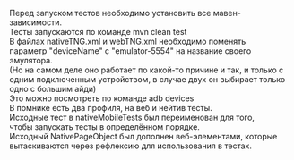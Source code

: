 Перед запуском тестов необходимо установить все мавен-зависимости.  
Тесты запускаются по команде mvn clean test  
В файлах nativeTNG.xml и webTNG.xml необходимо поменять  
параметр "deviceName" с "emulator-5554" на название своего эмулятора.  
(Но на самом деле оно работает по какой-то причине и так, и только с одним подключенным устройством, в случае двух он выбирает только одно с большим айди)    
Это можно посмотреть по команде adb devices  
В помнике есть два профиля, на веб и нейтив тесты.  
Исходные тест в nativeMobileTests был переименован для того,  
чтобы запускать тесты в определённом порядке.  
Исходный NativePageObject был дополнен веб-элементами, 
которые вытаскиваются через рефлексию для использования в тестах.
